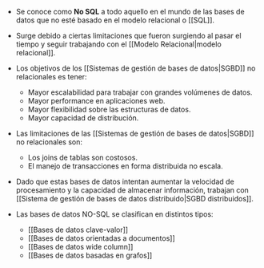 - Se conoce como **No SQL** a todo aquello en el mundo de las bases de datos que no esté basado en el modelo relacional o [[SQL]].
- Surge debido a ciertas limitaciones que fueron surgiendo al pasar el tiempo y seguir trabajando con el [[Modelo Relacional|modelo relacional]].
- Los objetivos de los [[Sistemas de gestión de bases de datos|SGBD]] no relacionales es tener:
	- Mayor escalabilidad para trabajar con grandes volúmenes de datos.
	- Mayor performance en aplicaciones web.
	- Mayor flexibilidad sobre las estructuras de datos.
	- Mayor capacidad de distribución.
- Las limitaciones de las [[Sistemas de gestión de bases de datos|SGBD]] no relacionales son:
	- Los joins de tablas son costosos.
	- El manejo de transacciones en forma distribuida no escala.
- Dado que estas bases de datos intentan aumentar la velocidad de procesamiento y la capacidad de almacenar información, trabajan con [[Sistema de gestión de bases de datos distribuido|SGBD distribuidos]].

- Las bases de datos NO-SQL se clasifican en distintos tipos:
	- [[Bases de datos clave-valor]]
	- [[Bases de datos orientadas a documentos]]
	- [[Bases de datos wide column]]
	- [[Bases de datos basadas en grafos]]